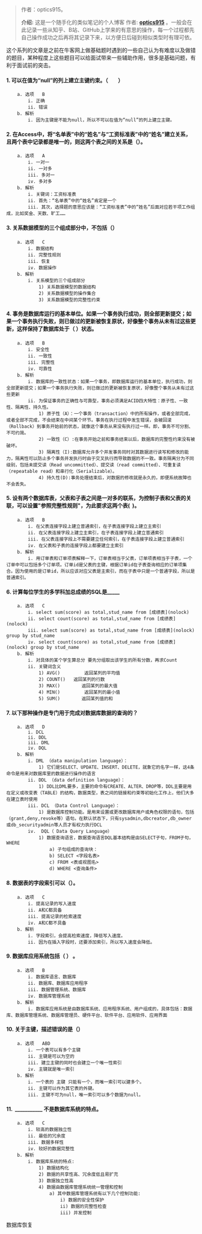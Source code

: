 > 作者：optics915。
>
> **介绍:** 这是一个随手化的类似笔记的个人博客 作者: **[optics915](https://optics915.gitee.io/docsify-blog)** 。一般会在此记录一些从知乎、B站、GitHub上学来的有意思的操作，每一个过程都先自己操作成功之后再将其记录下来，以方便日后碰到相似类型时有理可依。

这个系列的文章是之前在牛客网上做基础题时遇到的一些自己认为有难度以及做错的题目，某种程度上这些题目可以给面试带来一些辅助作用，很多是基础问题，有利于面试前的突击。

#### 1. 可以在值为“null”的列上建立主键约束。（        ）
		a. 选项	B
			i. 正确
			ii. 错误
		b. 解析
			i. 因为主键是不能为null，所以不可以在值为“null”的列上建立主键。
#### 2. 在Access中，将“名单表”中的“姓名”与“工资标准表”中的“姓名”建立关系，且两个表中记录都是唯一的，则这两个表之间的关系是（）。
		a. 选项	A
			i. 一对一
			ii. 一对多
			iii. 多对一
			iv. 多对多
		b. 解析
			i. 关键词：工资标准表
			ii. 首先：“名单表”中的“姓名”肯定是一个
			iii. 其次，选择题的意思应该是：“工资标准表”中的“姓名”后面对应若干项工作组成，比如奖金、天数、旷工……
#### 3. 关系数据模型的三个组成部分中，不包括（）
		a. 选项	C
			i. 数据结构
			ii. 完整性规则
			iii. 恢复
			iv. 数据操作
		b. 解析
			i. 关系模型的三个组成部分
				1) 关系数据模型的数据结构
				2) 关系数据模型的操作集合
				3) 关系数据模型的完整性约束
#### 4. 事务是数据库运行的基本单位。如果一个事务执行成功，则全部更新提交；如果一个事务执行失败，则已做过的更新被恢复原状，好像整个事务从未有过这些更新，这样保持了数据库处于（ ）状态。
		a. 选项	B
			i. 安全性
			ii. 一致性
			iii. 完整性
			iv. 可靠性
		b. 解析
			i. 数据库的一致性状态：如果一个事务，即数据库运行的基本单位，执行成功，则全部更新提交；如果一个事务执行失败，则已做过的更新被恢复原状，好像整个事务从未有过这些更新
			ii. 为保证事务的正确性与可靠型，事务必须满足ACID四大特性：原子性、一致性、隔离性、持久性。
				1) 原子性（A）：一个事务（transaction）中的所有操作，或者全部完成，或者全部不完成，不会结束在中间某个环节。事务在执行过程中发生错误，会被回滚（Rollback）到事务开始前的状态，就像这个事务从来没有执行过一样。即，事务不可分割、不可约简。
				2) 一致性（C）:在事务开始之前和事务结束以后，数据库的完整性约束没有被破坏。
				3) 隔离性（I):数据库允许多个并发事务同时对其数据进行读写和修改的能力，隔离性可以防止多个事务并发执行时由于交叉执行而导致数据的不一致。事务隔离分为不同级别，包括未提交读（Read uncommitted）、提交读（read committed）、可重复读（repeatable read）和串行化（Serializable）。
				4) 持久性(D):事务处理结束后，对数据的修改就是永久的，即便系统故障也不会丢失。
#### 5. 设有两个数据库表，父表和子表之间是一对多的联系，为控制子表和父表的关联，可以设置"参照完整性规则"，为此要求这两个表(  )。
		a. 选项	B
			i. 在父表连接字段上建立普通索引，在子表连接字段上建立主索引
			ii. 在父表连接字段上建立主索引，在子表连接字段上建立普通索引
			iii. 在父表连接字段上不需要建立任何索引，在子表连接字段上建立普通索引
			iv. 在父表和子表的连接字段上都要建立主索引
		b. 解析
			i. 用订单表和订单项表解释一下，订单表相当于父表，订单项表相当于子表，一个订单中可以包括多个订单项。订单id是父表的主键，根据订单id在子表查询相应的订单项集合。因为使用的是订单id，所以应该对应父表是主索引，而在子表中只是一个普通字段，所以是普通索引。
#### 6. 计算每位学生的多学科加总成绩的SQL是_____
		a. 选项	C
			i. select sum(score) as total,stud_name from [成绩表](nolock)
			ii. select count(score) as total,stud_name from [成绩表](nolock)
			iii. select sum(score) as total,stud_name from [成绩表](nolock) group by stud_name
			iv. select count(score) as total,stud_name from [成绩表](nolock) group by stud_name
		b. 解析
			i. 对具体的某个学生算总分 要先分组取出该学生的所有分数，再求Count
			ii. 关键词含义
				1) AVG()         返回某列的平均值
				2) COUNT()   返回某列的行数
				3) MAX()        返回某列的最大值
				4) MIN()         返回某列的最小值
				5) SUM()        返回某列值的和
#### 7. 以下那种操作是专门用于完成对数据库数据的查询的？
		a. 选项	D
			i. DCL
			ii. DDL
			iii. DML
			iv. DQL
		b. 解析
			i. DML （data manipulation language）： 
				1) 它们是SELECT、UPDATE、INSERT、DELETE，就象它的名字一样，这4条命令是用来对数据库里的数据进行操作的语言 
			ii. DDL （data definition language）： 
				1) DDL比DML要多，主要的命令有CREATE、ALTER、DROP等，DDL主要是用在定义或改变表（TABLE）的结构，数据类型，表之间的链接和约束等初始化工作上，他们大多在建立表时使用 
			iii. DCL （Data Control Language）： 
				1) 是数据库控制功能。是用来设置或更改数据库用户或角色权限的语句，包括（grant,deny,revoke等）语句。在默认状态下，只有sysadmin,dbcreator,db_owner或db_securityadmin等人员才有权力执行DCL   
			iv.  DQL（ Data Query Language）  
				1) 数据查询语言，数据查询语言DQL基本结构是由SELECT子句，FROM子句，WHERE 
					a) 子句组成的查询块： 
					b) SELECT <字段名表> 
					c) FROM <表或视图名> 
					d) WHERE <查询条件>
#### 8. 数据表的字段索引可以（）。
		a. 选项	C
			i. 提高记录的写入速度
			ii. A和C都具备
			iii. 提高记录的检索速度
			iv. A和C都不具备
		b. 解析
			i. 字段索引，会提高检索速度，降低写入速度。
			ii. 因为在插入字段时，还要添加索引，所以写入速度会降低。
#### 9. 数据库应用系统包括（ ） 。
		a. 选项	B
			i. 数据库语言、数据库
			ii. 数据库、数据库应用程序
			iii. 数据管理系统、数据库
			iv. 数据库管理系统
		b. 解析
			i. 数据库应用系统是由数据库系统、应用程序系统、用户组成的，具体包括：数据库、数据库管理系统、数据库管理员、硬件平台、软件平台、应用软件、应用界面
#### 10. 关于主键，描述错误的是（）
		a. 选项	ABD
			i. 一个表可以有多个主键
			ii. 主键是可以为空的
			iii. 建立主键的同时也会建立一个唯一性索引
			iv. 主键就是唯一索引
		b. 解析
			i. 一个表的 主键 只能有一个，而唯一索引可以建多个。
			ii. 主键可以作为其它表的外键。 
			iii. 主键不可为null，唯一索引可以多个数据为null。
#### 11. &nbsp;___________ 不是数据库系统的特点。
		a. 选项	C
			i. 较高的数据独立性
			ii. 最低的冗余度
			iii. 数据多样性
			iv. 较好的数据完整性
		b. 解析
			i. 数据库系统的特点: 
				1) 数据结构化 
				2) 数据的共享性高、冗余度低且易扩充 
				3) 数据独立性高 
				4) 数据由数据库管理系统统一管理和控制 
					a) 其中数据库管理系统有以下几个控制功能:
						i) 数据的安全性保护
						ii) 数据的完整性检查
						iii) 并发控制
数据库恢复